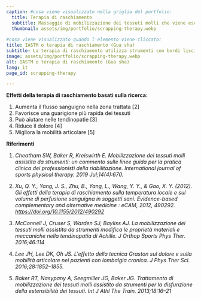 ```yaml
---
caption: #cosa viene visualizzato nella griglia del portfolio:
  title: Terapia di raschiamento
  subtitle: Massaggio di mobilizzazione dei tessuti molli che viene eseguito con l'aiuto di uno strumento di raschiamento per curare lesioni dei tessuti molli
  thumbnail: assets/img/portfolio/scrapping-therapy.webp
  
#cosa viene visualizzato quando l'elemento viene cliccato:
title: IASTM o terapia di raschiamento (Gua sha)
subtitle: La terapia di raschiamento utilizza strumenti con bordi lisci per raschiare la pelle fino a quando non si verificano macchie rosse. Lo scopo di questa terapia è quello di rompere le restrizioni fasciali e il tessuto cicatriziale che potrebbero essersi sviluppati a seguito di immobilizzazione, interventi chirurgici o lesioni muscolo-scheletriche.
image: assets/img/portfolio/scrapping-therapy.webp
alt: IASTM o terapia di raschiamento (Gua sha)
lang: it
page_id: scrapping-therapy

---
```

**Effetti della terapia di raschiamento basati sulla ricerca:**
1. Aumenta il flusso sanguigno nella zona trattata [2]
2. Favorisce una guarigione più rapida dei tessuti
3. Può aiutare nelle tendinopatie [3]
4. Riduce il dolore [4]
5. Migliora la mobilità articolare [5]

 
**Riferimenti**
1. *Cheatham SW, Baker R, Kreiswirth E. Mobilizzazione dei tessuti molli assistita da strumenti: un commento sulle linee guida per la pratica clinica dei professionisti della riabilitazione. International journal of sports physical therapy. 2019 Jul;14(4):670.*

2. *Xu, Q. Y., Yang, J. S., Zhu, B., Yang, L., Wang, Y. Y., & Gao, X. Y. (2012). Gli effetti della terapia di raschiamento sulla temperatura locale e sul volume di perfusione sanguigna in soggetti sani. Evidence-based complementary and alternative medicine : eCAM, 2012, 490292. https://doi.org/10.1155/2012/490292*

3. *McConnell J, Cruser S, Warden SJ, Bayliss AJ. La mobilizzazione dei tessuti molli assistita da strumenti modifica le proprietà materiali e meccaniche nella tendinopatia di Achille. J Orthop Sports Phys Ther. 2016;46:114*

4. *Lee JH, Lee DK, Oh JS. L'effetto della tecnica Graston sul dolore e sulla mobilità articolare nei pazienti con lombalgia cronica. J Phys Ther Sci. 2016;28:1852–1855.*

5. *Baker RT, Nasypany A, Seegmiller JG, Baker JG. Trattamento di mobilizzazione dei tessuti molli assistito da strumenti per la disfunzione della estensibilità dei tessuti. Int J Athl The Train. 2013;18:16–21*